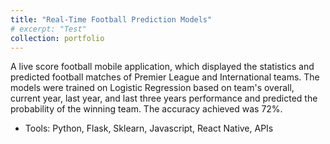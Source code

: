 ```yaml
---
title: "Real-Time Football Prediction Models"
# excerpt: "Test"
collection: portfolio
---
```

<!-- [Link to Github Repo](https://github.com/abuba8) -->
A live score football mobile application, which displayed the statistics and predicted football matches of Premier League and International teams. The models were trained on Logistic Regression based on team's overall, current year, last year, and last three years performance and predicted the probability of the winning team. The accuracy achieved was 72\%.
- Tools: Python, Flask, Sklearn, Javascript, React Native, APIs